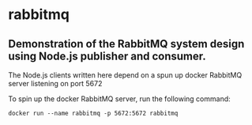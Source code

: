 # rabbitmq

## Demonstration of the RabbitMQ system design using Node.js publisher and consumer.

The Node.js clients written here depend on a spun up docker RabbitMQ server listening on port 5672

To spin up the docker RabbitMQ server, run the following command:

`docker run --name rabbitmq -p 5672:5672 rabbitmq`
